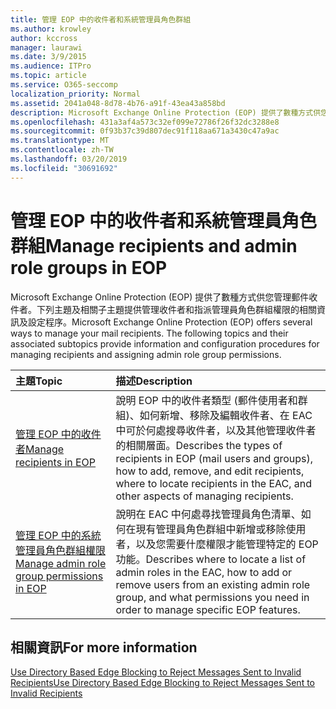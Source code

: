 ```yaml
---
title: 管理 EOP 中的收件者和系統管理員角色群組
ms.author: krowley
author: kccross
manager: laurawi
ms.date: 3/9/2015
ms.audience: ITPro
ms.topic: article
ms.service: O365-seccomp
localization_priority: Normal
ms.assetid: 2041a048-8d78-4b76-a91f-43ea43a858bd
description: Microsoft Exchange Online Protection (EOP) 提供了數種方式供您管理郵件收件者。下列主題及相關子主題提供管理收件者和指派管理員角色群組權限的相關資訊及設定程序。
ms.openlocfilehash: 431a3af4a573c32ef099e72786f26f32dc3288e8
ms.sourcegitcommit: 0f93b37c39d807dec91f118aa671a3430c47a9ac
ms.translationtype: MT
ms.contentlocale: zh-TW
ms.lasthandoff: 03/20/2019
ms.locfileid: "30691692"
---
```

# <a name="manage-recipients-and-admin-role-groups-in-eop"></a><span data-ttu-id="805ea-104">管理 EOP 中的收件者和系統管理員角色群組</span><span class="sxs-lookup"><span data-stu-id="805ea-104">Manage recipients and admin role groups in EOP</span></span>

<span data-ttu-id="805ea-p102">Microsoft Exchange Online Protection (EOP) 提供了數種方式供您管理郵件收件者。下列主題及相關子主題提供管理收件者和指派管理員角色群組權限的相關資訊及設定程序。</span><span class="sxs-lookup"><span data-stu-id="805ea-p102">Microsoft Exchange Online Protection (EOP) offers several ways to manage your mail recipients. The following topics and their associated subtopics provide information and configuration procedures for managing recipients and assigning admin role group permissions.</span></span>
  
|<span data-ttu-id="805ea-107">**主題**</span><span class="sxs-lookup"><span data-stu-id="805ea-107">**Topic**</span></span>|<span data-ttu-id="805ea-108">**描述**</span><span class="sxs-lookup"><span data-stu-id="805ea-108">**Description**</span></span>|
|:-----|:-----|
|[<span data-ttu-id="805ea-109">管理 EOP 中的收件者</span><span class="sxs-lookup"><span data-stu-id="805ea-109">Manage recipients in EOP</span></span>](manage-recipients-in-eop.md) <br/> |<span data-ttu-id="805ea-110">說明 EOP 中的收件者類型 (郵件使用者和群組)、如何新增、移除及編輯收件者、在 EAC 中可於何處搜尋收件者，以及其他管理收件者的相關層面。</span><span class="sxs-lookup"><span data-stu-id="805ea-110">Describes the types of recipients in EOP (mail users and groups), how to add, remove, and edit recipients, where to locate recipients in the EAC, and other aspects of managing recipients.</span></span>  <br/> |
|[<span data-ttu-id="805ea-111">管理 EOP 中的系統管理員角色群組權限</span><span class="sxs-lookup"><span data-stu-id="805ea-111">Manage admin role group permissions in EOP</span></span>](manage-admin-role-group-permissions-in-eop.md) <br/> |<span data-ttu-id="805ea-112">說明在 EAC 中何處尋找管理員角色清單、如何在現有管理員角色群組中新增或移除使用者，以及您需要什麼權限才能管理特定的 EOP 功能。</span><span class="sxs-lookup"><span data-stu-id="805ea-112">Describes where to locate a list of admin roles in the EAC, how to add or remove users from an existing admin role group, and what permissions you need in order to manage specific EOP features.</span></span>  <br/> |
   
## <a name="for-more-information"></a><span data-ttu-id="805ea-113">相關資訊</span><span class="sxs-lookup"><span data-stu-id="805ea-113">For more information</span></span>

[<span data-ttu-id="805ea-114">Use Directory Based Edge Blocking to Reject Messages Sent to Invalid Recipients</span><span class="sxs-lookup"><span data-stu-id="805ea-114">Use Directory Based Edge Blocking to Reject Messages Sent to Invalid Recipients</span></span>](http://technet.microsoft.com/library/ca7b7416-92ed-40ad-abdb-695be46ea2e4.aspx)
  

